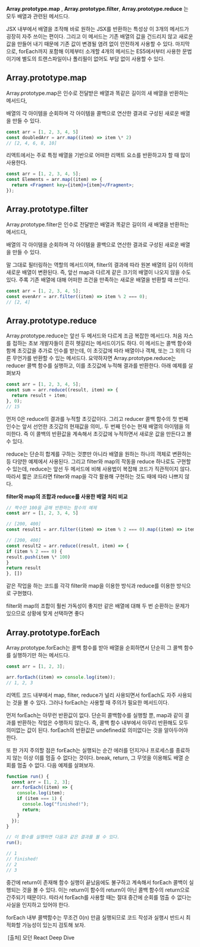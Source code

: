 **Array.prototype.map** , **Array.prototype.filter**, **Array.prototype.reduce** 는 모두 배열과 관련된 메서드다.

JSX 내부에서 배열을 조작해 바로 원하는 JSX를 반환하는 특성상 이 3개의 메서드가 굉장히 자주 쓰이는 편이다. 그리고 이 메서드는 기존 배열의 값을 건드리지 않고 새로운 값을 만들어 내기 때문에 기존 값이 변경될 염려 없이 안전하게 사용할 수 있다. 마지막으로, forEach까지 포함해 이제부터 소개할 4개의 메서드는 ES5에서부터 사용한 문법이기에 별도의 트랜스파일이나 폴리필이 없어도 부담 없이 사용할 수 있다.

## Array.prototype.map

Array.prototype.map은 인수로 전달받은 배열과 똑같은 길이의 새 배열을 반환하는 메서드다,

배열의 각 아이템을 순회하며 각 아이템을 콜백으로 연산한 결과로 구성된 새로운 배열을 만들 수 있다.

```jsx
const arr = [1, 2, 3, 4, 5]
const doubledArr = arr.map((item) => item \* 2)
// [2, 4, 6, 8, 10]
```

리액트에서는 주로 특정 배열을 기반으로 어떠한 리액트 요소를 반환하고자 할 때 많이 사용한다.

```jsx
const arr = [1, 2, 3, 4, 5];
const Elements = arr.map((item) => {
  return <Fragment key={item}>{item}</Fragment>;
});
```

## Array.prototype.filter

Array.prototype.filter은 인수로 전달받은 배열과 똑같은 길이의 새 배열을 반환하는 메서드다,

배열의 각 아이템을 순회하며 각 아이템을 콜백으로 연산한 결과로 구성된 새로운 배열을 만들 수 있다.

말 그대로 필터링하는 역할의 메서드이며, filter의 결과에 따라 원본 배열의 길이 이하의 새로운 배열이 변환된다. 즉, 앞선 map과 다르게 같은 크기의 배열이 나오지 않을 수도 있다. 주록 기존 배열에 대해 어떠한 조건을 만족하는 새로운 배열을 반환할 때 쓰인다.

```jsx
const arr = [1, 2, 3, 4, 5];
const evenArr = arr.filter((item) => item % 2 === 0);
// [2, 4]
```

## Array.prototype.reduce

Array.prototype.reduce는 앞선 두 메서드와 다르게 조금 복잡한 메서드다. 처음 자스를 접하는 초보 개발자들이 흔히 헷갈리는 메서드이기도 하다. 이 메서드는 콜백 함수와 함께 초깃값을 추가로 인수를 받는데, 이 초깃값에 따라 배열이나 객체, 또는 그 외의 다른 무언가를 반환할 수 있는 메서드다. 요약하자면 Array.prototype.reduce는 reducer 콜백 함수를 실행하고, 이를 초깃값에 누적해 결과를 반환한다. 아래 예제를 살펴보자

```jsx
const arr = [1, 2, 3, 4, 5];
const sum = arr.reduce((result, item) => {
  return result + item;
}, 0);
// 15
```

먼저 0은 reduce의 결과를 누적할 초깃값이다. 그리고 reducer 콜백 함수의 첫 번째 인수는 앞서 선언한 초깃갑의 현재값을 의미,. 두 번째 인수는 현재 배열의 아이템을 의미한다. 즉 이 콜백의 반환값을 계속해서 초깃값에 누적하면서 새로운 값을 만든다고 볼 수 있다.

reduce는 단순히 합계를 구하는 것뿐만 아니라 배열을 원하는 하나의 객체로 변환하는 등 다양한 예제에서 사용된다. 그리고 filter와 map의 작동을 reduce 하나로도 구현할 수 있는데, reduce는 앞선 두 메서드에 비해 사용법이 복잡해 코드가 직관적이지 않다. 따라서 짧은 코드라면 filter와 map을 각각 활용해 구현하는 것도 때에 따라 나쁘지 않다.

**filter와 map의 조합과 reduce를 사용한 배열 처리 비교**

```jsx
// 짝수만 100을 곱해 반환하는 함수의 예제
const arr = [1, 2, 3, 4, 5]

// [200, 400]
const result1 = arr.filter((item) => item % 2 === 0).map((item) => item \* 100)

// [200, 400]
const result2 = arr.reduce((result, item) => {
if (item % 2 === 0) {
result.push(item \* 100)
}
return result
}, [])
```

같은 작업을 하는 코드를 각각 filter와 map을 이용한 방식과 reduce를 이용한 방식으로 구현했다.

filter와 map의 조합이 훨씬 가독성이 좋지만 같은 배열에 대해 두 번 순환하는 문제가 있으므로 상황에 맞게 선택하면 좋다

## Array.prototype.forEach

Array.prototype.forEach는 콜백 함수를 받아 배열을 순회하면서 단순히 그 콜백 함수를 실행하기만 하는 메서드다.

```jsx
const arr = [1, 2, 3];

arr.forEach((item) => console.log(item));
// 1, 2, 3
```

리액트 코드 내부에서 map, filter, reduce가 널리 사용되면서 forEach도 자주 사용되는 것을 볼 수 있다. 그러나 forEach는 사용할 때 주의가 필요한 메서드이다.

먼저 forEach는 아무런 반환값이 없다. 단순히 콜백함수를 실행할 뿐, map과 같이 결과를 반환하는 작업은 수행하지 않는다. 즉, 콜백 함수 내부에서 아무리 반환해도 모두 의미없는 값이 된다. forEach의 반환값은 undefined로 의미없다는 것을 알아두어야 한다.

또 한 가지 주의할 점은 forEach는 실행되는 순간 에러를 던지거나 프로세스를 종료하지 않는 이상 이를 멈출 수 없다는 것이다. break, return, 그 무엇을 이용해도 배열 순회를 멈출 수 없다. 다음 예제를 살펴보자.

```jsx
function run() {
  const arr = [1, 2, 3];
  arr.forEach((item) => {
    console.log(item);
    if (item === 1) {
      console.log("finished!");
      return;
    }
  });
}

// 이 함수를 실행하면 다음과 같은 결과를 볼 수 있다.
run();

// 1
// finished!
// 2
// 3
```

중간에 return이 존재해 함수 실행이 끝났음에도 불구하고 계속해서 forEach 콜백이 실행되는 것을 볼 수 있다. 이는 return이 함수의 return이 아닌 콜백 함수의 return으로 간주되기 때문이다. 따라서 forEach를 사용할 때는 절대 중간에 순회를 멈출 수 없다는 사실을 인지하고 있어야 한다.

forEach 내부 콜백함수는 무조건 0(n) 만큼 실행되므로 코드 작성과 실행시 반드시 최적화할 가능성이 있는지 검토해 보자.

​
[출처] 모던 React Deep Dive
